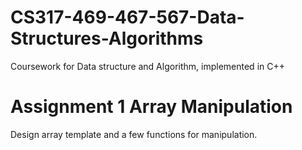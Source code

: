 # CS317-469-467-567-Data-Structures-Algorithms
Coursework for Data structure and Algorithm, implemented in C++

# Assignment 1 Array Manipulation
Design array template and a few functions for manipulation.
